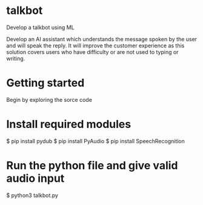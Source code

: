 # talkbot
Develop a talkbot using ML

Develop an AI assistant which understands the message spoken by the user and will speak the reply.
It will improve the customer experience as this solution covers users who have difficulty or are not used to typing or writing.

# Getting started
Begin by exploring the sorce code

# Install required modules

$ pip install pydub
$ pip install PyAudio
$ pip install SpeechRecognition

# Run the python file and give valid audio input

$ python3 talkbot.py
